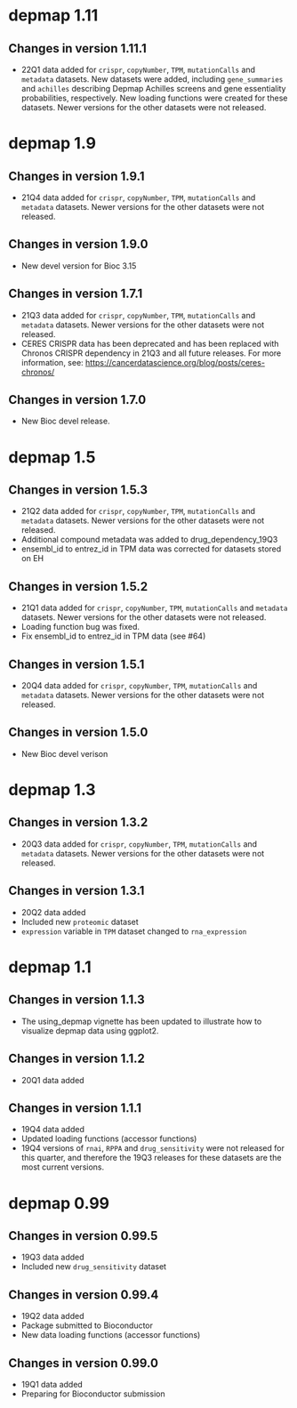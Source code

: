 # depmap 1.11

## Changes in version 1.11.1

- 22Q1 data added for `crispr`, `copyNumber`, `TPM`, `mutationCalls`
  and `metadata` datasets. New datasets were added, including `gene_summaries`
  and `achilles` describing Depmap Achilles screens and gene essentiality
  probabilities, respectively. New loading functions were created for these
  datasets. Newer versions for the other datasets were not released.

# depmap 1.9

## Changes in version 1.9.1

- 21Q4 data added for `crispr`, `copyNumber`, `TPM`, `mutationCalls`
  and `metadata` datasets. Newer versions for the other datasets were
  not released.

## Changes in version 1.9.0

- New devel version for Bioc 3.15

## Changes in version 1.7.1

- 21Q3 data added for `crispr`, `copyNumber`, `TPM`, `mutationCalls`
  and `metadata` datasets. Newer versions for the other datasets were
  not released.
- CERES CRISPR data has been deprecated and has been replaced with Chronos
  CRISPR dependency in 21Q3 and all future releases. For more information, see:
  https://cancerdatascience.org/blog/posts/ceres-chronos/

## Changes in version 1.7.0

- New Bioc devel release.

# depmap 1.5

## Changes in version 1.5.3

- 21Q2 data added for `crispr`, `copyNumber`, `TPM`, `mutationCalls`
  and `metadata` datasets. Newer versions for the other datasets were
  not released.
- Additional compound metadata was added to drug_dependency_19Q3
- ensembl_id to entrez_id in TPM data was corrected for datasets stored on EH

## Changes in version 1.5.2

- 21Q1 data added for `crispr`, `copyNumber`, `TPM`, `mutationCalls`
  and `metadata` datasets. Newer versions for the other datasets were
  not released.
- Loading function bug was fixed.
- Fix ensembl_id to entrez_id in TPM data (see #64)

## Changes in version 1.5.1

- 20Q4 data added for `crispr`, `copyNumber`, `TPM`, `mutationCalls`
  and `metadata` datasets. Newer versions for the other datasets
  were not released.

## Changes in version 1.5.0

- New Bioc devel verison

# depmap 1.3

## Changes in version 1.3.2

- 20Q3 data added for `crispr`, `copyNumber`, `TPM`, `mutationCalls`
  and `metadata` datasets. Newer versions for the other datasets
  were not released.

## Changes in version 1.3.1

- 20Q2 data added
- Included new `proteomic` dataset
- `expression` variable in `TPM` dataset changed to `rna_expression`

# depmap 1.1

## Changes in version 1.1.3

- The using_depmap vignette has been updated to illustrate how to
  visualize depmap data using ggplot2.

## Changes in version 1.1.2

- 20Q1 data added

## Changes in version 1.1.1

- 19Q4 data added
- Updated loading functions (accessor functions)
- 19Q4 versions of `rnai`, `RPPA` and `drug_sensitivity` were not
  released for this quarter, and therefore the 19Q3 releases for
  these datasets are the most current versions.

# depmap 0.99

## Changes in version 0.99.5

- 19Q3 data added
- Included new `drug_sensitivity` dataset

## Changes in version 0.99.4

- 19Q2 data added
- Package submitted to Bioconductor
- New data loading functions (accessor functions)

## Changes in version 0.99.0

- 19Q1 data added
- Preparing for Bioconductor submission
